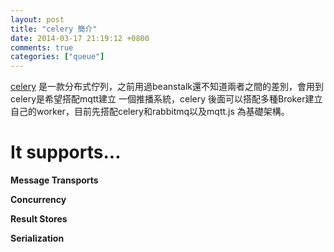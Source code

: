 ```yaml
---
layout: post
title: "celery 簡介"
date: 2014-03-17 21:19:12 +0800
comments: true
categories: ["queue"]
---
```


[celery] 是一款分布式佇列，之前用過beanstalk還不知道兩者之間的差別，會用到celery是希望搭配mqtt建立
一個推播系統，celery 後面可以搭配多種Broker建立自己的worker，目前先搭配celery和rabbitmq以及mqtt.js
為基礎架構。

It supports...
==============
**Message Transports**

**Concurrency**

**Result Stores**

**Serialization** 


[celery]: https://github.com/celery/celery